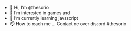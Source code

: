 - 👋 Hi, I’m @thesorio
- 👀 I’m interested in games and 
- 🌱 I’m currently learning javascript
- 📫 How to reach me ... Contact ne over discord #thesorio

<!---
thesorio/thesorio is a ✨ special ✨ repository because its `README.md` (this file) appears on your GitHub profile.
You can click the Preview link to take a look at your changes.
--->
